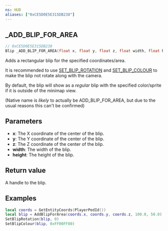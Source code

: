 ```yaml
---
ns: HUD
aliases: ["0xCE5D0E5E315DB238"]
---
```

## _ADD_BLIP_FOR_AREA

```c
// 0xCE5D0E5E315DB238
Blip _ADD_BLIP_FOR_AREA(float x, float y, float z, float width, float height);
```

Adds a rectangular blip for the specified coordinates/area.

It is recommended to use [SET_BLIP_ROTATION](#_0xF87683CDF73C3F6E) and [SET_BLIP_COLOUR](#_0x03D7FB09E75D6B7E) to make the blip not rotate along with the camera.

By default, the blip will show as a _regular_ blip with the specified color/sprite if it is outside of the minimap view.

(Native name is _likely_ to actually be ADD_BLIP_FOR_AREA, but due to the usual reasons this can't be confirmed)

## Parameters
* **x**: The X coordinate of the center of the blip.
* **y**: The Y coordinate of the center of the blip.
* **z**: The Z coordinate of the center of the blip.
* **width**: The width of the blip.
* **height**: The height of the blip.

## Return value
A handle to the blip.

## Examples
```lua
local coords = GetEntityCoords(PlayerPedId())
local blip = AddBlipForArea(coords.x, coords.y, coords.z, 100.0, 50.0)
SetBlipRotation(blip, 0)
SetBlipColour(blip, 0xFF00FF80)
```